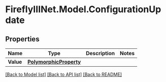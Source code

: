 # FireflyIIINet.Model.ConfigurationUpdate

## Properties

Name | Type | Description | Notes
------------ | ------------- | ------------- | -------------
**Value** | [**PolymorphicProperty**](PolymorphicProperty.md) |  | 

[[Back to Model list]](../README.md#documentation-for-models) [[Back to API list]](../README.md#documentation-for-api-endpoints) [[Back to README]](../README.md)


